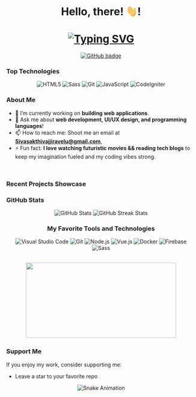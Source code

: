 <h1 align="center">Hello, there! <img src="https://raw.githubusercontent.com/ABSphreak/ABSphreak/master/gifs/Hi.gif" width="30px" height="32px" style="margin-bottom: -5px;"/>!</h1>

<h1 align="center">
  <a href="https://git.io/typing-svg">
    <img src="https://readme-typing-svg.herokuapp.com?font=Fira+Code&pause=1000&width=435&lines=I'm+Sivasakthi+Vajjiravelu!...;A+Software+Developer+...;and+Web+Designer...&center=true&size=20" alt="Typing SVG" />
  </a>
</h1>

<p align="center">
  <a href="https://github.com/Sivasakthivajjiravelu?tab=followers">
    <img src="https://img.shields.io/github/followers/Sivasakthivajjiravelu?label=Followers&logo=GitHub&style=for-the-badge&hide_border=true" alt="GitHub badge"/>
  </a>
</p>

 ### Top Technologies
<div align="center" style="max-width: 450px; margin: 0 auto;">
  <p>
    <img src="https://img.shields.io/badge/html5-%23E34F26.svg?style=for-the-badge&logo=html5&logoColor=white" alt="HTML5"/>
    <img src="https://img.shields.io/badge/sass-%23CC6699.svg?style=for-the-badge&logo=sass&logoColor=white" alt="Sass"/>
     <img src="https://img.shields.io/badge/git-%23F05033.svg?style=for-the-badge&logo=git&logoColor=white" alt="Git"/>
    <img src="https://img.shields.io/badge/javascript-%23323330.svg?style=for-the-badge&logo=javascript&logoColor=%23F7DF1E" alt="JavaScript"/>
    <img src="https://img.shields.io/badge/CodeIgniter-%23EE432E.svg?style=for-the-badge&logo=codeigniter&logoColor=white" alt="CodeIgniter"/>
 
  </p>
</div>

### About Me
- 🔭 I’m currently working on **building web applications**.
- 💬 Ask me about **web development, UI/UX design, and programming languages**!
- 📫 How to reach me: Shoot me an email at **[Sivasakthivajjiravelu@gmail.com](mailto:Sivasakthivajjiravelu@gmail.com)**, 
- ⚡ Fun fact: **I love watching futuristic movies && reading tech blogs** to keep my imagination fueled and my coding vibes strong.





<div id="header" align="center">
  <img src="https://komarev.com/ghpvc/?username=Sivasakthivajjiravelu&style=for-the-badge&color=blue" alt=""/>
</div>

### Recent Projects Showcase


### GitHub Stats
<p align="center">
  <img src="https://github-readme-stats.vercel.app/api?username=Sivasakthivajjiravelu&show_icons=true&theme=radical" alt="GitHub Stats"/>
  <img src="https://github-readme-streak-stats.herokuapp.com/?user=Sivasakthivajjiravelu&theme=radical" alt="GitHub Streak Stats"/>
</p>





<div align="center" style="max-width: 480px; margin: 0 auto;">

### My Favorite Tools and Technologies
 <img width="90" height="30" src="https://img.shields.io/badge/Visual%20Studio%20Code-0078d7?style=flat-square&logo=visual-studio-code&logoColor=white" alt="Visual Studio Code"/>
 <img width="90" height="30" src="https://img.shields.io/badge/Git-F05032?style=flat-square&logo=git&logoColor=white" alt="Git"/>
 <img width="90" height="30" src="https://img.shields.io/badge/Node.js-339933?style=flat-square&logo=node-dot-js&logoColor=white" alt="Node.js"/>
 <img width="90" height="30" src="https://img.shields.io/badge/Vue.js-4FC08D?style=flat-square&logo=vue-dot-js&logoColor=white" alt="Vue.js"/>
 <img width="90" height="30" src="https://img.shields.io/badge/Docker-2496ED?style=flat-square&logo=docker&logoColor=white" alt="Docker"/>
 <img width="90" height="30" src="https://img.shields.io/badge/Firebase-FFCA28?style=flat-square&logo=firebase&logoColor=white" alt="Firebase"/>
 <img width="90" height="30" src="https://img.shields.io/badge/Sass-CC6699?style=flat-square&logo=sass&logoColor=white" alt="Sass"/>
  </div>
  <br />
<p align="center">
  <img width="400" height="200" src="https://github-readme-stats.vercel.app/api/top-langs/?username=Sivasakthivajjiravelu&size_weight=0.0005&count_weight=0.3&layout=compact&theme=radical">
</p>





### Support Me
If you enjoy my work, consider supporting me:
- Leave a star to your favorite repo







<p align="center">
  <img src="https://raw.githubusercontent.com/GodyRacks/GodyRacks/main/github-snake.svg" alt="Snake Animation" style="pointer-events: none;"/>
</p>






